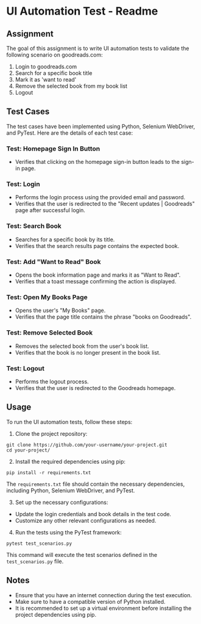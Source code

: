 <body>
  <h1>UI Automation Test - Readme</h1>

  <h2>Assignment</h2>
  <p>
    The goal of this assignment is to write UI automation tests to validate the following scenario on goodreads.com:
  </p>

  <ol>
    <li>Login to goodreads.com</li>
    <li>Search for a specific book title</li>
    <li>Mark it as 'want to read'</li>
    <li>Remove the selected book from my book list</li>
    <li>Logout</li>
  </ol>

  <h2>Test Cases</h2>
  <p>
    The test cases have been implemented using Python, Selenium WebDriver, and PyTest. Here are the details of each test case:
  </p>

  <h3>Test: Homepage Sign In Button</h3>
  <ul>
    <li>Verifies that clicking on the homepage sign-in button leads to the sign-in page.</li>
  </ul>

  <h3>Test: Login</h3>
  <ul>
    <li>Performs the login process using the provided email and password.</li>
    <li>Verifies that the user is redirected to the "Recent updates | Goodreads" page after successful login.</li>
  </ul>

  <h3>Test: Search Book</h3>
  <ul>
    <li>Searches for a specific book by its title.</li>
    <li>Verifies that the search results page contains the expected book.</li>
  </ul>

  <h3>Test: Add "Want to Read" Book</h3>
  <ul>
    <li>Opens the book information page and marks it as "Want to Read".</li>
    <li>Verifies that a toast message confirming the action is displayed.</li>
  </ul>

  <h3>Test: Open My Books Page</h3>
  <ul>
    <li>Opens the user's "My Books" page.</li>
    <li>Verifies that the page title contains the phrase "books on Goodreads".</li>
  </ul>

  <h3>Test: Remove Selected Book</h3>
  <ul>
    <li>Removes the selected book from the user's book list.</li>
    <li>Verifies that the book is no longer present in the book list.</li>
  </ul>

  <h3>Test: Logout</h3>
  <ul>
    <li>Performs the logout process.</li>
    <li>Verifies that the user is redirected to the Goodreads homepage.</li>
  </ul>

  <h2>Usage</h2>
<p>
  To run the UI automation tests, follow these steps:
</p>
<ol>
  <li>Clone the project repository:</li>
</ol>
<pre><code>git clone https://github.com/your-username/your-project.git
cd your-project/
</code></pre>

<ol start="2">
  <li>Install the required dependencies using pip:</li>
</ol>
<pre><code>pip install -r requirements.txt
</code></pre>
<p>
  The <code>requirements.txt</code> file should contain the necessary dependencies, including Python, Selenium WebDriver, and PyTest.
</p>

<ol start="3">
  <li>Set up the necessary configurations:</li>
</ol>
<ul>
  <li>Update the login credentials and book details in the test code.</li>
  <li>Customize any other relevant configurations as needed.</li>
</ul>

<ol start="4">
  <li>Run the tests using the PyTest framework:</li>
</ol>
<pre><code>pytest test_scenarios.py
</code></pre>
<p>
  This command will execute the test scenarios defined in the <code>test_scenarios.py</code> file.
</p>

<h2>Notes</h2>
<ul>
  <li>Ensure that you have an internet connection during the test execution.</li>
  <li>Make sure to have a compatible version of Python installed.</li>
  <li>It is recommended to set up a virtual environment before installing the project dependencies using pip.</li>
</ul>
</body>
